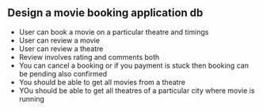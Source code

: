 ## Design a movie booking application db

- User can book a movie on a particular theatre and timings
- User can review a movie 
- User can review a theatre
- Review involves rating and comments both 
- You can cancel a booking or if you payment is stuck then booking can be pending also confirmed
- You should be able to get all movies from a theatre 
- YOu should be able to get all theatres of a particular city where movie is running